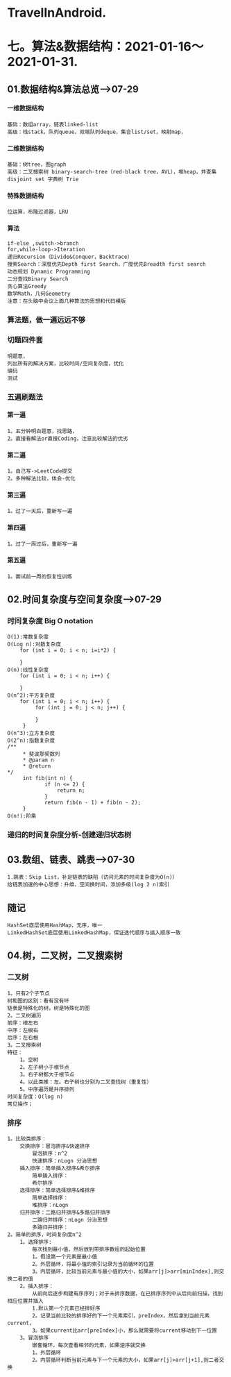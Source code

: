 # TravelInAndroid. 
# 七。算法&数据结构：2021-01-16～2021-01-31.
## 01.数据结构&算法总览-->07-29
#### 一维数据结构
    基础：数组array，链表linked-list
    高级：栈stack，队列queue，双端队列deque，集合list/set，映射map，
#### 二维数据结构
    基础：树tree，图graph
    高级：二叉搜索树 binary-search-tree（red-black tree，AVL），堆heap，并查集 disjoint set 字典树 Trie
#### 特殊数据结构
    位运算，布隆过滤器，LRU
#### 算法
    if-else ,switch->branch
    for,while-loop->Iteration
    递归Recursion（Divide&Conquer，Backtrace）
    搜索Search：深度优先Depth first Search，广度优先Breadth first search
    动态规划 Dynamic Programming
    二分查找Binary Search
    贪心算法Greedy
    数学Math，几何Geometry
    注意：在头脑中会议上面几种算法的思想和代码模版
### 算法题，做一遍远远不够
### 切题四件套
    明题意，
    列出所有的解决方案，比较时间/空间复杂度，优化
    编码
    测试
### 五遍刷题法
####    第一遍
    1。五分钟明白题意，找思路，
    2。直接看解法or直接Coding，注意比较解法的优劣
####    第二遍
    1。自己写->LeetCode提交
    2。多种解法比较，体会-优化
####    第三遍
    1。过了一天后，重新写一遍
####    第四遍
    1。过了一周过后，重新写一遍
####    第五遍
    1。面试前一周的恢复性训练
## 02.时间复杂度与空间复杂度-->07-29
### 时间复杂度 Big O notation
    O(1):常数复杂度
    O(Log n):对数复杂度
        for (int i = 0; i < n; i=i*2) {

        }
    O(n):线性复杂度
        for (int i = 0; i < n; i++) {

        }
    O(n^2):平方复杂度
        for (int i = 0; i < n; i++) {
             for (int j = 0; j < n; j++) {

             }
         }
    O(n^3):立方复杂度
    O(2^n):指数复杂度
    /**
         * 斐波那契数列
         * @param n
         * @return
    */
         int fib(int n) {
                if (n <= 2) {
                    return n;
                }
                return fib(n - 1) + fib(n - 2);
         }
    O(n!):阶乘
### 递归的时间复杂度分析-创建递归状态树
## 03.数组、链表、跳表-->07-30
    1.跳表：Skip List，补足链表的缺陷（访问元素的时间复杂度为O(n)）
    给链表加速的中心思想：升维，空间换时间，添加多级(log 2 n)索引
## 随记
    HashSet底层使用HashMap，无序，唯一
    LinkedHashSet底层使用LinkedHashMap，保证迭代顺序与插入顺序一致
## 04.树，二叉树，二叉搜索树
### 二叉树
    1。只有2个子节点
    树和图的区别：看有没有环
    链表是特殊化的树，树是特殊化的图
    2。二叉树遍历
    前序：根左右
    中序：左根右
    后序：左右根
    3。二叉搜索树
    特征：
        1。空树
        2。左子树小于根节点
        3。右子树都大于根节点
        4。以此类推：左。右子树也分别为二叉查找树（重复性）
        5。中序遍历是升序排列
    时间复杂度：O(log n)
    常见操作；
### 排序
    1。比较类排序：
        交换排序：冒泡排序&快速排序
            冒泡排序：n^2
            快速排序：nLogn 分治思想
        插入排序：简单插入排序&希尔排序
            简单插入排序：
            希尔排序
        选择排序：简单选择排序&堆排序
            简单选择排序：
            堆排序：nLogn
        归并排序：二路归并排序&多路归并排序
            二路归并排序：nLogn 分治思想
            多路归并排序：
    2。简单的排序，时间复杂度n^2
        1。选择排序:
            每次找到最小值，然后放到带排序数组的起始位置
            1。假设第一个元素是最小值
            2。外层循环，将最小值的索引记录为当前循环的位置
            3。内层循环，比较当前元素与最小值的大小，如果arr[j]>arr[minIndex],则交换二者的值
        2。插入排序：
            从前向后逐步构建有序序列；对于未排序数据，在已排序序列中从后向前扫描，找到相应位置并插入
            1.默认第一个元素已经排好序
            2。记录当前比较的排序好的下一个元素索引，preIndex，然后拿到当前元素current，
            3。如果current比arr[preIndex]小，那么就需要将current移动到下一位置
        3。冒泡排序
            嵌套循环，每次查看相邻的元素，如果逆序就交换
            1。外层循环
            2。内层循环判断当前元素与下一个元素的大小，如果arr[j]>arr[j+1],则二者交换





